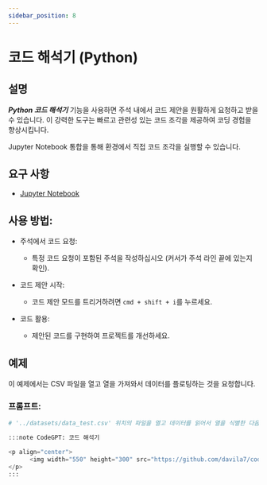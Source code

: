 ```yaml
---
sidebar_position: 8
---
```


# 코드 해석기 (Python)

## 설명

***Python 코드 해석기*** 기능을 사용하면 주석 내에서 코드 제안을 원활하게 요청하고 받을 수 있습니다. 이 강력한 도구는 빠르고 관련성 있는 코드 조각을 제공하여 코딩 경험을 향상시킵니다.

Jupyter Notebook 통합을 통해 환경에서 직접 코드 조각을 실행할 수 있습니다.

## 요구 사항
- [Jupyter Notebook](https://marketplace.visualstudio.com/items?itemName=ms-toolsai.jupyter)

## 사용 방법:
- 주석에서 코드 요청:
    - 특정 코드 요청이 포함된 주석을 작성하십시오 (커서가 주석 라인 끝에 있는지 확인).

- 코드 제안 시작:
    - 코드 제안 모드를 트리거하려면 ```cmd + shift + i```를 누르세요.

- 코드 활용:
    - 제안된 코드를 구현하여 프로젝트를 개선하세요.

## 예제
이 예제에서는 CSV 파일을 열고 열을 가져와서 데이터를 플로팅하는 것을 요청합니다.

### 프롬프트:

```python noInline
# '../datasets/data_test.csv' 위치의 파일을 열고 데이터를 읽어서 열을 식별한 다음 의미 있는 차트를 생성하는 것이 여러분의 과제입니다.

:::note CodeGPT: 코드 해석기

<p align="center">
      <img width="550" height="300" src="https://github.com/davila7/code-gpt-docs/assets/6216945/314b2a0b-c89a-4458-ae58-1dc2c58a384d" />
</p>
:::
```
